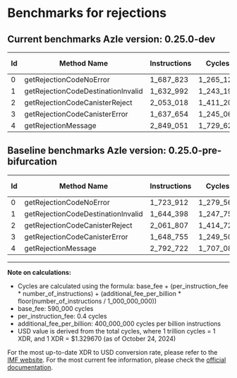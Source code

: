 # Benchmarks for rejections

## Current benchmarks Azle version: 0.25.0-dev

| Id  | Method Name                        | Instructions | Cycles    | USD           | USD/Million Calls | Change                             |
| --- | ---------------------------------- | ------------ | --------- | ------------- | ----------------- | ---------------------------------- |
| 0   | getRejectionCodeNoError            | 1_687_823    | 1_265_129 | $0.0000016822 | $1.68             | <font color="green">-36_089</font> |
| 1   | getRejectionCodeDestinationInvalid | 1_632_992    | 1_243_196 | $0.0000016530 | $1.65             | <font color="green">-11_406</font> |
| 2   | getRejectionCodeCanisterReject     | 2_053_018    | 1_411_207 | $0.0000018764 | $1.87             | <font color="green">-8_789</font>  |
| 3   | getRejectionCodeCanisterError      | 1_637_654    | 1_245_061 | $0.0000016555 | $1.65             | <font color="green">-11_101</font> |
| 4   | getRejectionMessage                | 2_849_051    | 1_729_620 | $0.0000022998 | $2.29             | <font color="red">+56_329</font>   |

## Baseline benchmarks Azle version: 0.25.0-pre-bifurcation

| Id  | Method Name                        | Instructions | Cycles    | USD           | USD/Million Calls |
| --- | ---------------------------------- | ------------ | --------- | ------------- | ----------------- |
| 0   | getRejectionCodeNoError            | 1_723_912    | 1_279_564 | $0.0000017014 | $1.70             |
| 1   | getRejectionCodeDestinationInvalid | 1_644_398    | 1_247_759 | $0.0000016591 | $1.65             |
| 2   | getRejectionCodeCanisterReject     | 2_061_807    | 1_414_722 | $0.0000018811 | $1.88             |
| 3   | getRejectionCodeCanisterError      | 1_648_755    | 1_249_502 | $0.0000016614 | $1.66             |
| 4   | getRejectionMessage                | 2_792_722    | 1_707_088 | $0.0000022699 | $2.26             |

---

**Note on calculations:**

-   Cycles are calculated using the formula: base_fee + (per_instruction_fee \* number_of_instructions) + (additional_fee_per_billion \* floor(number_of_instructions / 1_000_000_000))
-   base_fee: 590_000 cycles
-   per_instruction_fee: 0.4 cycles
-   additional_fee_per_billion: 400_000_000 cycles per billion instructions
-   USD value is derived from the total cycles, where 1 trillion cycles = 1 XDR, and 1 XDR = $1.329670 (as of October 24, 2024)

For the most up-to-date XDR to USD conversion rate, please refer to the [IMF website](https://www.imf.org/external/np/fin/data/rms_sdrv.aspx).
For the most current fee information, please check the [official documentation](https://internetcomputer.org/docs/current/developer-docs/gas-cost#execution).

